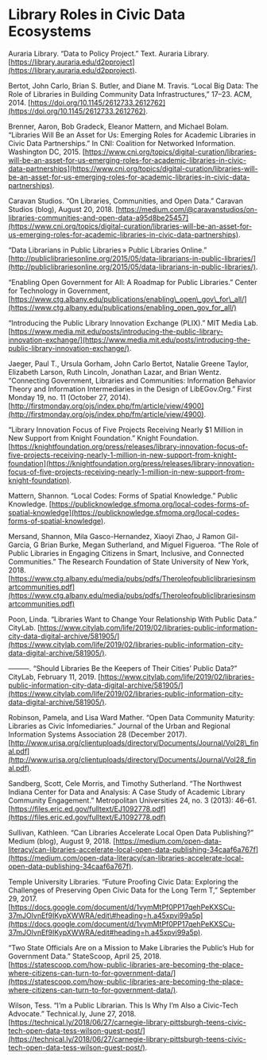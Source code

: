 # Library Roles in Civic Data Ecosystems

Auraria Library. “Data to Policy Project.” Text. Auraria Library. [https://library.auraria.edu/d2pproject](https://library.auraria.edu/d2pproject).

Bertot, John Carlo, Brian S. Butler, and Diane M. Travis. “Local Big Data: The Role of Libraries in Building Community Data Infrastructures,” 17–23. ACM, 2014. [https://doi.org/10.1145/2612733.2612762](https://doi.org/10.1145/2612733.2612762).

Brenner, Aaron, Bob Gradeck, Eleanor Mattern, and Michael Bolam. “Libraries Will Be an Asset for Us: Emerging Roles for Academic Libraries in Civic Data Partnerships.” In CNI: Coalition for Networked Information. Washington DC, 2015. [https://www.cni.org/topics/digital-curation/libraries-will-be-an-asset-for-us-emerging-roles-for-academic-libraries-in-civic-data-partnerships](https://www.cni.org/topics/digital-curation/libraries-will-be-an-asset-for-us-emerging-roles-for-academic-libraries-in-civic-data-partnerships).

Caravan Studios. “On Libraries, Communities, and Open Data.” Caravan Studios \(blog\), August 20, 2018. [https://medium.com/@caravanstudios/on-libraries-communities-and-open-data-a95d8be25457](https://www.cni.org/topics/digital-curation/libraries-will-be-an-asset-for-us-emerging-roles-for-academic-libraries-in-civic-data-partnerships).

“Data Librarians in Public Libraries » Public Libraries Online.”  [http://publiclibrariesonline.org/2015/05/data-librarians-in-public-libraries/](http://publiclibrariesonline.org/2015/05/data-librarians-in-public-libraries/).

“Enabling Open Government for All: A Roadmap for Public Libraries.” Center for Technology in Government, [https://www.ctg.albany.edu/publications/enabling\_open\_gov\_for\_all/](https://www.ctg.albany.edu/publications/enabling_open_gov_for_all/)

“Introducing the Public Library Innovation Exchange \(PLIX\).” MIT Media Lab. [https://www.media.mit.edu/posts/introducing-the-public-library-innovation-exchange/](https://www.media.mit.edu/posts/introducing-the-public-library-innovation-exchange/).

Jaeger, Paul T., Ursula Gorham, John Carlo Bertot, Natalie Greene Taylor, Elizabeth Larson, Ruth Lincoln, Jonathan Lazar, and Brian Wentz. “Connecting Government, Libraries and Communities: Information Behavior Theory and Information Intermediaries in the Design of LibEGov.Org.” First Monday 19, no. 11 \(October 27, 2014\). [http://firstmonday.org/ojs/index.php/fm/article/view/4900](http://firstmonday.org/ojs/index.php/fm/article/view/4900).

“Library Innovation Focus of Five Projects Receiving Nearly $1 Million in New Support from Knight Foundation.” Knight Foundation.  [https://knightfoundation.org/press/releases/library-innovation-focus-of-five-projects-receiving-nearly-1-million-in-new-support-from-knight-foundation](https://knightfoundation.org/press/releases/library-innovation-focus-of-five-projects-receiving-nearly-1-million-in-new-support-from-knight-foundation).

Mattern, Shannon. “Local Codes: Forms of Spatial Knowledge.” Public Knowledge. [https://publicknowledge.sfmoma.org/local-codes-forms-of-spatial-knowledge](https://publicknowledge.sfmoma.org/local-codes-forms-of-spatial-knowledge).

Mersand, Shannon, Mila Gasco-Hernandez, Xiaoyi Zhao, J Ramon Gil-Garcia, G Brian Burke, Megan Sutherland, and Miguel Figueroa. “The Role of Public Libraries in Engaging Citizens in Smart, Inclusive, and Connected Communities.” The Research Foundation of State University of New York, 2018. [https://www.ctg.albany.edu/media/pubs/pdfs/Theroleofpubliclibrariesinsmartcommunities.pdf](https://www.ctg.albany.edu/media/pubs/pdfs/Theroleofpubliclibrariesinsmartcommunities.pdf)

Poon, Linda. “Libraries Want to Change Your Relationship With Public Data.” CityLab. [https://www.citylab.com/life/2019/02/libraries-public-information-city-data-digital-archive/581905/](https://www.citylab.com/life/2019/02/libraries-public-information-city-data-digital-archive/581905/).

———. “Should Libraries Be the Keepers of Their Cities’ Public Data?” CityLab, February 11, 2019. [https://www.citylab.com/life/2019/02/libraries-public-information-city-data-digital-archive/581905/](https://www.citylab.com/life/2019/02/libraries-public-information-city-data-digital-archive/581905/).

Robinson, Pamela, and Lisa Ward Mather. “Open Data Community Maturity: Libraries as Civic Infomediaries.” Journal of the Urban and Regional Information Systems Association 28 \(December 2017\). [http://www.urisa.org/clientuploads/directory/Documents/Journal/Vol28\_final.pdf](http://www.urisa.org/clientuploads/directory/Documents/Journal/Vol28_final.pdf).

Sandberg, Scott, Cele Morris, and Timothy Sutherland. “The Northwest Indiana Center for Data and Analysis: A Case Study of Academic Library Community Engagement.” Metropolitan Universities 24, no. 3 \(2013\): 46–61. [https://files.eric.ed.gov/fulltext/EJ1092778.pdf](https://files.eric.ed.gov/fulltext/EJ1092778.pdf)

Sullivan, Kathleen. “Can Libraries Accelerate Local Open Data Publishing?” Medium \(blog\), August 9, 2018. [https://medium.com/open-data-literacy/can-libraries-accelerate-local-open-data-publishing-34caaf6a767f](https://medium.com/open-data-literacy/can-libraries-accelerate-local-open-data-publishing-34caaf6a767f).

Temple University Libraries. “Future Proofing Civic Data: Exploring the Challenges of Preserving Open Civic Data for the Long Term T,” September 29, 2017. [https://docs.google.com/document/d/1vymMtPf0PP17qehPeKXSCu-37mJOlvnEf9IKypXWWRA/edit\#heading=h.a45xpvi99a5p](https://docs.google.com/document/d/1vymMtPf0PP17qehPeKXSCu-37mJOlvnEf9IKypXWWRA/edit#heading=h.a45xpvi99a5p).

“Two State Officials Are on a Mission to Make Libraries the Public’s Hub for Government Data.” StateScoop, April 25, 2018. [https://statescoop.com/how-public-libraries-are-becoming-the-place-where-citizens-can-turn-to-for-government-data/](https://statescoop.com/how-public-libraries-are-becoming-the-place-where-citizens-can-turn-to-for-government-data/).

Wilson, Tess. “I’m a Public Librarian. This Is Why I’m Also a Civic-Tech Advocate.” Technical.ly, June 27, 2018. [https://technical.ly/2018/06/27/carnegie-library-pittsburgh-teens-civic-tech-open-data-tess-wilson-guest-post/](https://technical.ly/2018/06/27/carnegie-library-pittsburgh-teens-civic-tech-open-data-tess-wilson-guest-post/).



